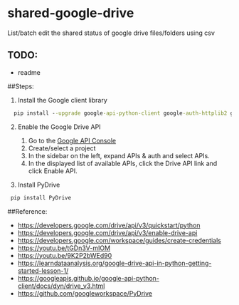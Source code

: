 # shared-google-drive
List/batch edit the shared status of google drive files/folders using csv


## TODO:
* readme


##Steps:

1. Install the Google client library
```cmd
  pip install --upgrade google-api-python-client google-auth-httplib2 google-auth-oauthlib
```

2. Enable the Google Drive API
    1. Go to the [Google API Console](https://console.cloud.google.com/apis/dashboard)
    2. Create/select a project
    3. In the sidebar on the left, expand APIs & auth and select APIs.
    4. In the displayed list of available APIs, click the Drive API link and click Enable API.

3. Install PyDrive
 ```cmd
  pip install PyDrive
 ```

##Reference:
- https://developers.google.com/drive/api/v3/quickstart/python
- https://developers.google.com/drive/api/v3/enable-drive-api
- https://developers.google.com/workspace/guides/create-credentials
- https://youtu.be/tGDn3V-mIOM
- https://youtu.be/9K2P2bWEd90
- https://learndataanalysis.org/google-drive-api-in-python-getting-started-lesson-1/
- https://googleapis.github.io/google-api-python-client/docs/dyn/drive_v3.html
- https://github.com/googleworkspace/PyDrive
